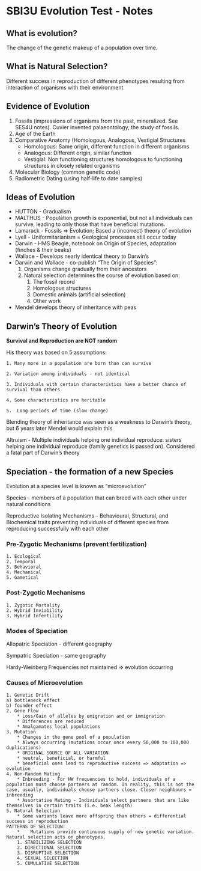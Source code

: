 # SBI3U Evolution Test - Notes
## What is evolution?
The change of the genetic makeup of a population over time.

## What is Natural Selection?
Different success in reproduction of different phenotypes resulting from interaction of organisms with their environment

## Evidence of Evolution
1. Fossils (impressions of organisms from the past, mineralized. See SES4U notes). Cuvier invented palaeontology, the study of fossils.
2. Age of the Earth
3. Comparative Anatomy (Homologous, Analogous, Vestigial Structures
	* Homologous: Same origin, different function in different organisms
	* Analogous: Different origin, similar function 
	* Vestigial: Non functioning structures homologous to functioning structures in closely related organisms
4. Molecular Biology (common genetic code)
5. Radiometric Dating (using half-life to date samples)

## Ideas of Evolution
* HUTTON - Gradualism
* MALTHUS - Population growth is exponential, but not all individuals can survive, leading to only those that have beneficial mutations.
* Lamarack - Fossils => Evolution; Based a (incorrect) theory of evolution
* Lyell - Uniformitarianism = Geological processes still occur today
* Darwin - HMS Beagle, notebook on Origin of Species, adaptation (finches & their beaks)
* Wallace - Develops nearly identical theory to Darwin’s
* Darwin and Wallace - co-publish “The Origin of Species”:
	1. Organisms change gradually from their ancestors
	2. Natural selection determines the course of evolution based on:	
		1. The fossil record
		2. Homologous structures
		3. Domestic animals (artificial selection)
		4. Other work
* Mendel develops theory of inheritance with peas

## Darwin’s Theory of Evolution
 **Survival and Reproduction are NOT random**

His theory was based on 5 assumptions:

	1. Many more in a population are born than can survive

	2. Variation among individuals - not identical 

	3. Individuals with certain characteristics have a better chance of survival than others

	4. Some characteristics are heritable

	5.  Long periods of time (slow change)


Blending theory of inheritance was seen as a weakness to Darwin’s theory, but 6 years later Mendel would explain this

Altruism - Multiple individuals helping one individual reproduce: sisters helping one individual reproduce (family genetics is passed on). Considered a fatal part of Darwin’s theory

## Speciation - the formation of a new Species 
Evolution at a species level is known as “microevolution”

Species - members of a population that can breed with each other under natural conditions

Reproductive Isolating Mechanisms - Behavioural, Structural, and Biochemical traits preventing individuals of different species from reproducing successfully with each other

### Pre-Zygotic Mechanisms (prevent fertilization)
	1. Ecological
	2. Temporal
	3. Behavioral
	4. Mechanical
	5. Gametical
	
### Post-Zygotic Mechanisms
	1. Zygotic Mortality
	2. Hybrid Inviability
	3. Hybrid Infertility
	
### Modes of Speciation

Allopatric Speciation - different geography

Sympatric Speciation - same geography

Hardy-Weinberg Frequencies not maintained => evolution occurring

### Causes of Microevolution
	1. Genetic Drift 
	a) bottleneck effect
	b) founder effect
	2. Gene Flow
		* Loss/Gain of alleles by emigration and or immigration
		* Differences are reduced
		* Amalgamates local populations 
	3. Mutation
		* Changes in the gene pool of a population
		* Always occurring (mutations occur once every 50,000 to 100,000 duplications)
		* ORIGINAL SOURCE OF ALL VARIATION
		* neutral, beneficial, or harmful
		* beneficial ones lead to reproductive success => adaptation => evolution 
	4. Non-Random Mating
		* Inbreeding - For HW frequencies to hold, individuals of a population must choose partners at random. In reality, this is not the case, usually, individuals choose partners close. Closer neighbours = inbreeding
		* Assortative Mating - Individuals select partners that are like themselves in certain traits (i.e. beak length)
	5. Natural Selection  
		* Some variants leave more offspring than others = differential success in reproduction
	PATTERNS OF SELECTION:
		* 	 Mutations provide continuous supply of new genetic variation. Natural selection acts on phenotypes.
		1. STABILIZING SELECTION
		2. DIRECTIONAL SELECTION
		3. DISRUPTIVE SELECTION
		4. SEXUAL SELECTION
		5. CUMULATIVE SELECTION
		
 



